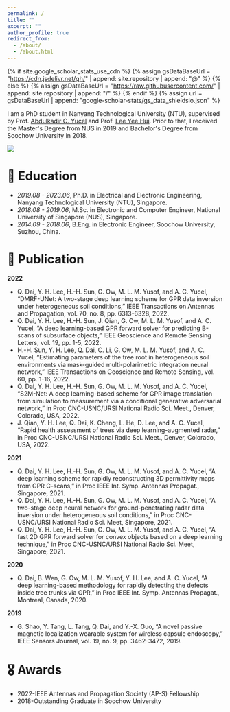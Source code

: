 ```yaml
---
permalink: /
title: ""
excerpt: ""
author_profile: true
redirect_from: 
  - /about/
  - /about.html
---
```


{% if site.google_scholar_stats_use_cdn %}
{% assign gsDataBaseUrl = "https://cdn.jsdelivr.net/gh/" | append: site.repository | append: "@" %}
{% else %}
{% assign gsDataBaseUrl = "https://raw.githubusercontent.com/" | append: site.repository | append: "/" %}
{% endif %}
{% assign url = gsDataBaseUrl | append: "google-scholar-stats/gs_data_shieldsio.json" %}

<span class='anchor' id='about-me'></span>

I am a PhD student in Nanyang Technological University (NTU), supervised by Prof. [Abdulkadir C. Yucel](https://personal.ntu.edu.sg/acyucel/) and Prof. [Lee Yee Hui](https://www.ntu.edu.sg/erian/about-us/our-people/cluster-directors/lee-yee-hui). Prior to that, I received the Master's Degree from NUS in 2019 and Bachelor's Degree from Soochow University in 2018.

<a href='https://scholar.google.com/citations?user=nzyi6hEAAAAJ'><img src="https://img.shields.io/endpoint?logo=Google%20Scholar&url=https%3A%2F%2Fcdn.jsdelivr.net%2Fgh%2FQiqi-Dai%2FQiqi-Dai.github.io@google-scholar-stats%2Fgs_data_shieldsio.json&labelColor=f6f6f6&color=9cf&style=flat&label=citations"></a>

# 🏫 Education

- *2019.08 - 2023.06*, Ph.D. in Electrical and Electronic Engineering, Nanyang Technological University (NTU), Singapore.
- *2018.08 - 2019.06*, M.Sc. in Electronic and Computer Engineer, National University of Singapore (NUS), Singapore.
- *2014.09 - 2018.06*, B.Eng. in Electronic Engineer, Soochow University, Suzhou, China.

# 📝 Publication

**2022**
- Q. Dai, Y. H. Lee, H.-H. Sun, G. Ow, M. L. M. Yusof, and A. C. Yucel, “DMRF-UNet: A two-stage deep learning scheme for GPR data inversion under heterogeneous soil conditions,” IEEE Transactions on Antennas and Propagation, vol. 70, no. 8, pp. 6313-6328, 2022.
- Q. Dai, Y. H. Lee, H.-H. Sun, J. Qian, G. Ow, M. L. M. Yusof, and A. C. Yucel, “A deep learning-based GPR forward solver for predicting B-scans of subsurface objects,” IEEE Geoscience and Remote Sensing Letters, vol. 19, pp. 1-5, 2022.
- H.-H. Sun, Y. H. Lee, Q. Dai, C. Li, G. Ow, M. L. M. Yusof, and A. C. Yucel, “Estimating parameters of the tree root in heterogeneous soil environments via mask-guided multi-polarimetric integration neural network,” IEEE Transactions on Geoscience and Remote Sensing, vol. 60, pp. 1-16, 2022.
- Q. Dai, Y. H. Lee, H.-H. Sun, G. Ow, M. L. M. Yusof, and A. C. Yucel, “S2M-Net: A deep learning-based scheme for GPR image translation from simulation to measurement via a conditional generative adversarial network,” in Proc CNC-USNC/URSI National Radio Sci. Meet., Denver, Colorado, USA, 2022.
- J. Qian, Y. H. Lee, Q. Dai, K. Cheng, L. He, D. Lee, and A. C. Yucel, “Rapid health assessment of trees via deep learning-augmented radar,” in Proc CNC-USNC/URSI National Radio Sci. Meet., Denver, Colorado, USA, 2022.

**2021**

- Q. Dai, Y. H. Lee, H.-H. Sun, G. Ow, M. L. M. Yusof, and A. C. Yucel, “A deep learning scheme for rapidly reconstructing 3D permittivity maps from GPR C-scans,” in Proc IEEE Int. Symp. Antennas Propagat., Singapore, 2021.
- Q. Dai, Y. H. Lee, H.-H. Sun, G. Ow, M. L. M. Yusof, and A. C. Yucel, “A two-stage deep neural network for ground-penetrating radar data inversion under heterogeneous soil conditions,” in Proc CNC-USNC/URSI National Radio Sci. Meet, Singapore, 2021.
- Q. Dai, Y. H. Lee, H.-H. Sun, G. Ow, M. L. M. Yusof, and A. C. Yucel, “A fast 2D GPR forward solver for convex objects based on a deep learning technique,” in Proc CNC-USNC/URSI National Radio Sci. Meet, Singapore, 2021.

**2020**

- Q. Dai, B. Wen, G. Ow, M. L. M. Yusof, Y. H. Lee, and A. C. Yucel, “A deep learning-based methodology for rapidly detecting the defects inside tree trunks via GPR,” in Proc IEEE Int. Symp. Antennas Propagat., Montreal, Canada, 2020.

**2019**

- G. Shao, Y. Tang, L. Tang, Q. Dai, and Y.-X. Guo, “A novel passive magnetic localization wearable system for wireless capsule endoscopy,” IEEE Sensors Journal, vol. 19, no. 9, pp. 3462-3472, 2019.


# 🎖 Awards

- 2022-IEEE Antennas and Propagation Society (AP-S) Fellowship
- 2018-Outstanding Graduate in Soochow University

